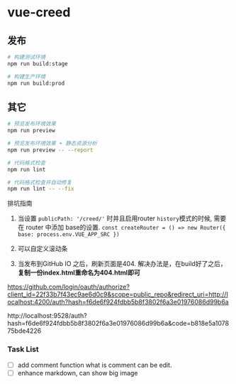 # vue-creed
## 发布

```bash
# 构建测试环境
npm run build:stage

# 构建生产环境
npm run build:prod
```

## 其它

```bash
# 预览发布环境效果
npm run preview

# 预览发布环境效果 + 静态资源分析
npm run preview -- --report

# 代码格式检查
npm run lint

# 代码格式检查并自动修复
npm run lint -- --fix
```

排坑指南
1. 当设置 `publicPath: '/creed/'` 时并且启用router `history`模式的时候, 需要在 router 中添加 base的设置. `const createRouter = () => new Router({ base: process.env.VUE_APP_SRC })`
2. <el-scrollbar></el-scrollbar> 可以自定义滚动条

3. 当发布到GitHub IO 之后，刷新页面是404.  解决办法是，在build好了之后，**复制一份index.html重命名为404.html即可**


https://github.com/login/oauth/authorize?client_id=22f33b7f43ec9ae6d0c9&scope=public_repo&redirect_uri=http://localhost:4200/auth?hash=f6de6f924fdbb5b8f3802f6a3e01976086d99b6a


http://localhost:9528/auth?hash=f6de6f924fdbb5b8f3802f6a3e01976086d99b6a&code=b818e5a107875bde4226

### Task List

- [ ] add comment function what is comment can be edit. 
- [ ] enhance markdown, can show big image